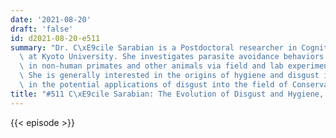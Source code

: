 ```yaml
---
date: '2021-08-20'
draft: 'false'
id: d2021-08-20-e511
summary: "Dr. C\xE9cile Sarabian is a Postdoctoral researcher in Cognitive Ecology\
  \ at Kyoto University. She investigates parasite avoidance behaviors and their effectiveness\
  \ in non-human primates and other animals via field and lab experimentation/observations.\
  \ She is generally interested in the origins of hygiene and disgust in humans and\
  \ in the potential applications of disgust into the field of Conservation."
title: "#511 C\xE9cile Sarabian: The Evolution of Disgust and Hygiene, and Conservation"
---
```

{{< episode >}}
